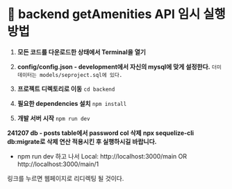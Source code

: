 # 🚀 backend getAmenities API 임시 실행 방법

1. **모든 코드를 다운로드한 상태에서 Terminal을 열기**
  
2. **config/config.json - development에서 자신의 mysql에 맞게 설정한다.**
  `더미 데이터는 models/seproject.sql에 있다.`

3. **프로젝트 디렉토리로 이동**
  `cd backend`

4. **필요한 dependencies 설치**
  `npm install`

5. **개발 서버 시작**
  `npm run dev`

  **241207 db - posts table에서 password col 삭제**
  **npx sequelize-cli db:migrate로 삭제 연산 적용시킨 후 실행하시길 바랍니다.**

- npm run dev 하고 나서
Local: http://localhost:3000/main OR http://localhost:3000/main/1

링크를 누르면 웹페이지로 리디렉팅 될 것이다.